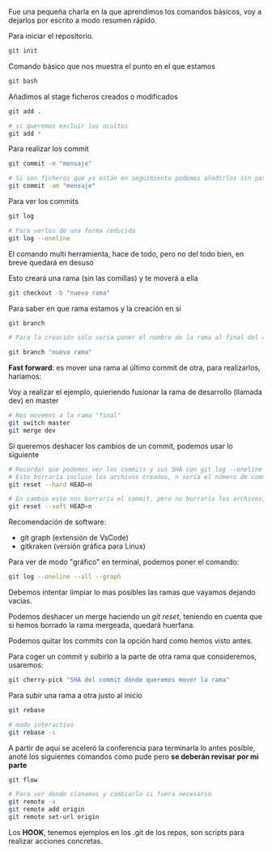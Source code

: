 Fue una pequeña charla en la que aprendimos los comandos básicos, voy a dejarlos por escrito a modo resumen rápido.

Para iniciar el repositorio.

```bash
git init
```

Comando básico que nos muestra el punto en el que estamos

```bash
git bash
```

Añadimos al stage ficheros creados o modificados

```bash
git add .

# si queremos excluir los ocultos
git add *
```

Para realizar los commit

```bash
git commit -m "mensaje"

# Si son ficheros que ya están en seguimiento podemos añadirlos sin pasar por el git add tal que
git commit -am "mensaje"
```

Para ver los commits

```bash
git log

# Para verlos de una forma reducida
git log --oneline
```

El comando multi herramienta, hace de todo, pero no del todo bien, en breve quedará en desuso

Esto creará una rama (sin las comillas) y te moverá a ella

```bash
git checkout -b "nueva rama"
```

Para saber en que rama estamos y la creación en si

```bash
git branch

# Para la creación sólo sería poner el nombre de la rama al final del comando, pero no nos moverá a ella como checkout

git branch "nueva rama"
```

**Fast forward**: es mover una rama al último commit de otra, para realizarlos, haríamos:

Voy a realizar el ejemplo, quieriendo fusionar la rama de desarrollo (llamada dev) en master

```bash
# Nos movemos a la rama "final"
git switch master
git merge dev
```

Si queremos deshacer los cambios de un commit, podemos usar lo siguiente

```bash
# Recordar que podemos ver los commits y sus SHA con git log --oneline
# Esto borraría incluso los archivos creados, n sería el número de commits que quiero tirar atrás
git reset --hard HEAD~n

# En cambio esto nos borraría el commit, pero no borraría los archivos, sólo los devolvería al stage
git reset --soft HEAD~n
```

Recomendación de software:

- git graph (extensión de VsCode)
- gitkraken (versión gráfica para Linux)

Para ver de modo "gráfico" en terminal, podemos poner el comando:

```bash
git log --oneline --all --graph
```

Debemos intentar limpiar lo mas posibles las ramas que vayamos dejando vacías.

Podemos deshacer un merge haciendo un *git reset*, teniendo en cuenta que si hemos borrado la rama mergeada, quedará huerfana.

Podemos quitar los commits con la opción hard como hemos visto antes.

Para coger un commit y subirlo a la parte de otra rama que consideremos, usaremos:

```bash
git cherry-pick "SHA del commit dónde queremos mover la rama"
```

Para subir una rama a otra justo al inicio

```bash
git rebase

# modo interactivo
git rebase -i
```

A partir de aquí se aceleró la conferencia para terminarla lo antes posible, anoté los siguientes comandos como pude pero **se deberán revisar por mi parte**

```bash
git flow

# Para ver donde clonamos y cambiarlo si fuera necesario
git remote -v 
git remote add origin
git remote set-url origin
```

Los **HOOK**, tenemos ejemplos en los .git de los repos, son scripts para realizar acciones concretas.